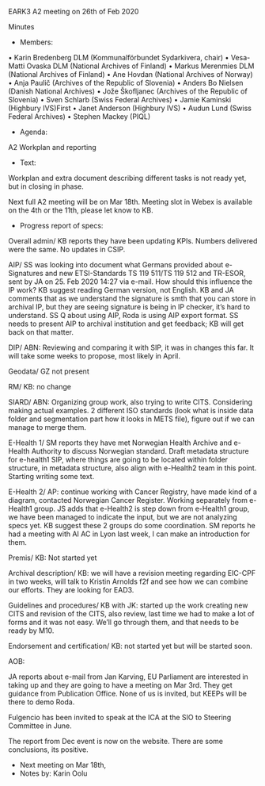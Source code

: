 EARK3 A2 meeting on 26th of Feb 2020

Minutes

- Members:

•	Karin Bredenberg DLM (Kommunalförbundet Sydarkivera, chair)
•	Vesa-Matti Ovaska DLM (National Archives of Finland)
•	Markus Merenmies DLM (National Archives of Finland)
•	Ane Hovdan (National Archives of Norway)
•	Anja Paulič (Archives of the Republic of Slovenia) 
•	Anders Bo Nielsen (Danish National Archives)
•	Jože Škofljanec (Archives of the Republic of Slovenia)
•	Sven Schlarb (Swiss Federal Archives)
•	Jamie Kaminski (Highbury IVS)First 
•	Janet Anderson (Highbury IVS)
•	Audun Lund (Swiss Federal Archives)
•	Stephen Mackey (PIQL)

- Agenda: 

A2 Workplan and reporting 

- Text:

Workplan and extra document describing different tasks is not ready yet, but in closing in phase. 

Next full A2 meeting will be on Mar 18th. Meeting slot in Webex is available on the 4th or the 11th, please let know to KB.

- Progress report of specs:

Overall admin/ KB reports they have been updating KPIs. Numbers delivered were the same. No updates in CSIP.

AIP/ SS was looking into document what Germans provided about e-Signatures and new ETSI-Standards TS 119 511/TS 119 512 and TR-ESOR, sent by JA on 25. Feb 2020 14:27 via e-mail. How should this influence the IP work? KB suggest reading German version, not English. KB and JA comments that as we understand the signature is smth that you can store in archival IP, but they are seeing signature is being in IP checker, it’s hard to understand. SS Q about using AIP, Roda is using AIP export format. SS needs to present AIP to archival institution and get feedback; KB will get back on that matter. 

DIP/ ABN: Reviewing and comparing it with SIP, it was in changes this far. It will take some weeks to propose, most likely in April. 

Geodata/ GZ not present

RM/ KB: no change

SIARD/ ABN: Organizing group work, also trying to write CITS. Considering making actual examples. 2 different ISO standards (look what is inside data folder and segmentation part how it looks in METS file), figure out if we can manage to merge them.

E-Health 1/ SM reports they have met Norwegian Health Archive and e-Health Authority to discuss Norwegian standard. Draft metadata structure for e-health1 SIP, where things are going to be located within folder structure, in metadata structure, also align with e-Health2 team in this point. Starting writing some text.   

E-Health 2/ AP: continue working with Cancer Registry, have made kind of a diagram, contacted Norwegian Cancer Register. Working separately from e-Health1 group. JS adds that e-Health2 is step down from e-Health1 group, we have been managed to indicate the input, but we are not analyzing specs yet. KB suggest these 2 groups do some coordination. 
SM reports he had a meeting with AI AC in Lyon last week, I can make an introduction for them.  

Premis/ KB: Not started yet

Archival description/ KB: we will have a revision meeting regarding EIC-CPF in two weeks, will talk to Kristin Arnolds f2f and see how we can combine our efforts. They are looking for EAD3. 

Guidelines and procedures/ KB with JK: started up the work creating new CITS and revision of the CITS, also review, last time we had to make a lot of forms and it was not easy. We’ll go through them, and that needs to be ready by M10. 

Endorsement and certification/ KB: not started yet but will be started soon. 

AOB:

JA reports about e-mail from Jan Karving, EU Parliament are interested in taking up and they are going to have a meeting on Mar 3rd. They get guidance from Publication Office. None of us is invited, but KEEPs will be there to demo Roda. 

Fulgencio has been invited to speak at the ICA at the SIO to Steering Committee in June. 

The report from Dec event is now on the website. There are some conclusions, its positive. 

- Next meeting on Mar 18th, 
- Notes by: Karin Oolu
